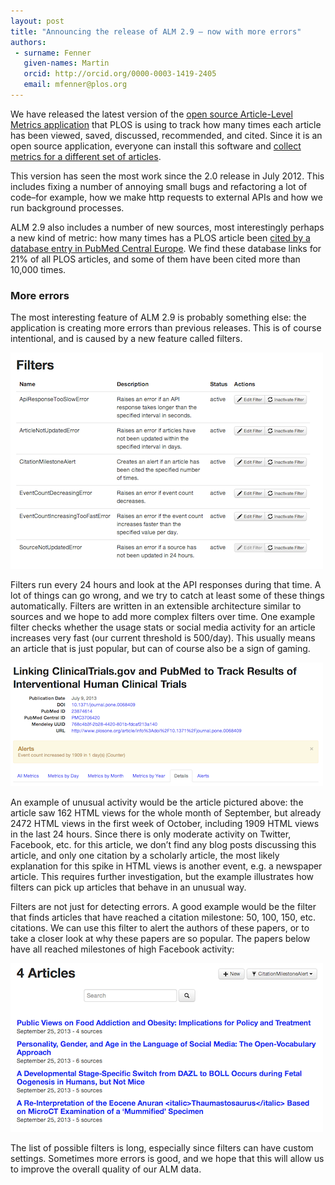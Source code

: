 ```yaml
---
layout: post
title: "Announcing the release of ALM 2.9 – now with more errors"
authors:
 - surname: Fenner
   given-names: Martin
   orcid: http://orcid.org/0000-0003-1419-2405
   email: mfenner@plos.org
---
```


We have released the latest version of the [open source Article-Level
Metrics application](https://github.com/articlemetrics/alm/releases) that PLOS
is using to track how many times each article has been viewed, saved,
discussed, recommended, and cited. Since it is an open source
application, everyone can install this software and [collect metrics for
a different set of
articles](http://blogs.plos.org/plos/2013/10/even-more-journals-display-alms/).

This version has seen the most work since the 2.0 release in July 2012.
This includes fixing a number of annoying small bugs and refactoring a
lot of code–for example, how we make http requests to external APIs and
how we run background processes.

ALM 2.9 also includes a number of new sources, most interestingly
perhaps a new kind of metric: how many times has a PLOS article been
[cited by a database entry in PubMed Central
Europe](http://europepmc.org/RestfulWebService). We find these database
links for 21% of all PLOS articles, and some of them have been cited
more than 10,000 times.

### More errors

The most interesting feature of ALM 2.9 is probably something else: the
application is creating more errors than previous releases. This is of
course intentional, and is caused by a new feature called filters.

![filters](/images/filters.png)

Filters run every 24 hours and look at the API responses during that
time. A lot of things can go wrong, and we try to catch at least some of
these things automatically. Filters are written in an extensible
architecture similar to sources and we hope to add more complex filters
over time. One example filter checks whether the usage stats or social
media activity for an article increases very fast (our current threshold
is 500/day). This usually means an article that is just popular, but can
of course also be a sign of gaming.

![increasing](/images/increasing.png)

An example of unusual activity would be the article pictured above: the
article saw 162 HTML views for the whole month of September, but already
2472 HTML views in the first week of October, including 1909 HTML views
in the last 24 hours. Since there is only moderate activity on Twitter,
Facebook, etc. for this article, we don’t find any blog posts discussing
this article, and only one citation by a scholarly article, the most
likely explanation for this spike in HTML views is another event, e.g. a
newspaper article. This requires further investigation, but the example
illustrates how filters can pick up articles that behave in an unusual
way.

Filters are not just for detecting errors. A good example would be the
filter that finds articles that have reached a citation milestone: 50,
100, 150, etc. citations. We can use this filter to alert the authors of
these papers, or to take a closer look at why these papers are so
popular. The papers below have all reached milestones of high Facebook
activity:

![milestones](/images/milestones1.png)

The list of possible filters is long, especially since filters can have
custom settings. Sometimes more errors is good, and we hope that this
will allow us to improve the overall quality of our ALM data.